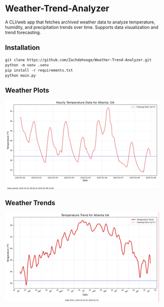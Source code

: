 # Weather-Trend-Analyzer
A CLI/web app that fetches archived weather data to analyze temperature, humidity, and precipitation trends over time. Supports data visualization and trend forecasting.

## Installation
`git clone https://github.com/Zachdehooge/Weather-Trend-Analyzer.git` \
`python -m venv .venv` \
`pip install -r requirements.txt`\
`python main.py`

## Weather Plots
![WeatherPlotGraph.png](WeatherPlotGraph.png)
## Weather Trends
![WeatherTrendGraph.png](WeatherTrendGraph.png)
